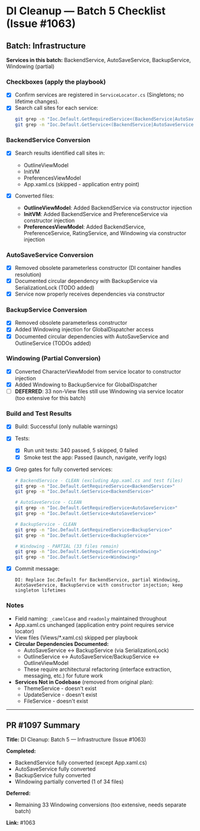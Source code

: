 # DI Cleanup — Batch 5 Checklist (Issue #1063)

## Batch: Infrastructure
**Services in this batch:** BackendService, AutoSaveService, BackupService, Windowing (partial)

### Checkboxes (apply the playbook)
- [x] Confirm services are registered in `ServiceLocator.cs` (Singletons; no lifetime changes).
- [x] Search call sites for each service:
  ```bash
  git grep -n "Ioc.Default.GetRequiredService<(BackendService|AutoSaveService|BackupService|Windowing)>"
  git grep -n "Ioc.Default.GetService<(BackendService|AutoSaveService|BackupService|Windowing)>"
  ```

### BackendService Conversion
- [x] Search results identified call sites in:
  - OutlineViewModel
  - InitVM
  - PreferencesViewModel
  - App.xaml.cs (skipped - application entry point)
  
- [x] Converted files:
  - **OutlineViewModel**: Added BackendService via constructor injection
  - **InitVM**: Added BackendService and PreferenceService via constructor injection
  - **PreferencesViewModel**: Added BackendService, PreferenceService, RatingService, and Windowing via constructor injection

### AutoSaveService Conversion
- [x] Removed obsolete parameterless constructor (DI container handles resolution)
- [x] Documented circular dependency with BackupService via SerializationLock (TODO added)
- [x] Service now properly receives dependencies via constructor

### BackupService Conversion  
- [x] Removed obsolete parameterless constructor
- [x] Added Windowing injection for GlobalDispatcher access
- [x] Documented circular dependencies with AutoSaveService and OutlineService (TODOs added)

### Windowing (Partial Conversion)
- [x] Converted CharacterViewModel from service locator to constructor injection
- [x] Added Windowing to BackupService for GlobalDispatcher
- [ ] **DEFERRED**: 33 non-View files still use Windowing via service locator (too extensive for this batch)

### Build and Test Results
- [x] Build: Successful (only nullable warnings)
- [x] Tests:
  - [x] Run unit tests: 340 passed, 5 skipped, 0 failed
  - [x] Smoke test the app: Passed (launch, navigate, verify logs)
  
- [x] Grep gates for fully converted services:
  ```bash
  # BackendService - CLEAN (excluding App.xaml.cs and test files)
  git grep -n "Ioc.Default.GetRequiredService<BackendService>"
  git grep -n "Ioc.Default.GetService<BackendService>"
  
  # AutoSaveService - CLEAN
  git grep -n "Ioc.Default.GetRequiredService<AutoSaveService>"
  git grep -n "Ioc.Default.GetService<AutoSaveService>"
  
  # BackupService - CLEAN
  git grep -n "Ioc.Default.GetRequiredService<BackupService>"
  git grep -n "Ioc.Default.GetService<BackupService>"
  
  # Windowing - PARTIAL (33 files remain)
  git grep -n "Ioc.Default.GetRequiredService<Windowing>"
  git grep -n "Ioc.Default.GetService<Windowing>"
  ```

- [x] Commit message:
  ```
  DI: Replace Ioc.Default for BackendService, partial Windowing, AutoSaveService, BackupService with constructor injection; keep singleton lifetimes
  ```

### Notes
- Field naming: `_camelCase` and `readonly` maintained throughout
- App.xaml.cs unchanged (application entry point requires service locator)
- View files (Views/*.xaml.cs) skipped per playbook
- **Circular Dependencies Documented:**
  - AutoSaveService ↔ BackupService (via SerializationLock)
  - OutlineService ↔ AutoSaveService/BackupService ↔ OutlineViewModel
  - These require architectural refactoring (interface extraction, messaging, etc.) for future work
- **Services Not in Codebase** (removed from original plan):
  - ThemeService - doesn't exist
  - UpdateService - doesn't exist
  - FileService - doesn't exist

---

## PR #1097 Summary

**Title:** DI Cleanup: Batch 5 — Infrastructure (Issue #1063)

**Completed:**
- BackendService fully converted (except App.xaml.cs)
- AutoSaveService fully converted
- BackupService fully converted  
- Windowing partially converted (1 of 34 files)

**Deferred:**
- Remaining 33 Windowing conversions (too extensive, needs separate batch)

**Link:** #1063